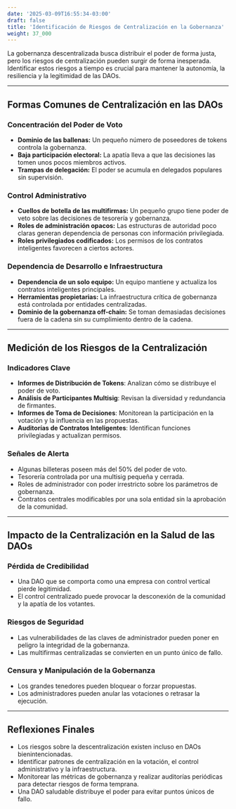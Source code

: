 ```yaml
---
date: '2025-03-09T16:55:34-03:00'
draft: false
title: 'Identificación de Riesgos de Centralización en la Gobernanza'
weight: 37_000
---
```


La gobernanza descentralizada busca distribuir el poder de forma justa, pero los riesgos de centralización pueden surgir de forma inesperada. Identificar estos riesgos a tiempo es crucial para mantener la autonomía, la resiliencia y la legitimidad de las DAOs.

---

## **Formas Comunes de Centralización en las DAOs**

### **Concentración del Poder de Voto**
- **Dominio de las ballenas:** Un pequeño número de poseedores de tokens controla la gobernanza.
- **Baja participación electoral:** La apatía lleva a que las decisiones las tomen unos pocos miembros activos.
- **Trampas de delegación:** El poder se acumula en delegados populares sin supervisión.

### **Control Administrativo**
- **Cuellos de botella de las multifirmas:** Un pequeño grupo tiene poder de veto sobre las decisiones de tesorería y gobernanza.
- **Roles de administración opacos:** Las estructuras de autoridad poco claras generan dependencia de personas con información privilegiada.
- **Roles privilegiados codificados:** Los permisos de los contratos inteligentes favorecen a ciertos actores.

### **Dependencia de Desarrollo e Infraestructura**
- **Dependencia de un solo equipo:** Un equipo mantiene y actualiza los contratos inteligentes principales.
- **Herramientas propietarias:** La infraestructura crítica de gobernanza está controlada por entidades centralizadas.
- **Dominio de la gobernanza off-chain:** Se toman demasiadas decisiones fuera de la cadena sin su cumplimiento dentro de la cadena.

---

## **Medición de los Riesgos de la Centralización**

### **Indicadores Clave**
- **Informes de Distribución de Tokens**: Analizan cómo se distribuye el poder de voto.
- **Análisis de Participantes Multisig**: Revisan la diversidad y redundancia de firmantes.
- **Informes de Toma de Decisiones**: Monitorean la participación en la votación y la influencia en las propuestas.
- **Auditorías de Contratos Inteligentes**: Identifican funciones privilegiadas y actualizan permisos.

### **Señales de Alerta**
- Algunas billeteras poseen más del 50% del poder de voto.
- Tesorería controlada por una multisig pequeña y cerrada. 
- Roles de administrador con poder irrestricto sobre los parámetros de gobernanza.
- Contratos centrales modificables por una sola entidad sin la aprobación de la comunidad.

---

## **Impacto de la Centralización en la Salud de las DAOs**

### **Pérdida de Credibilidad**
- Una DAO que se comporta como una empresa con control vertical pierde legitimidad.
- El control centralizado puede provocar la desconexión de la comunidad y la apatía de los votantes.

### **Riesgos de Seguridad**
- Las vulnerabilidades de las claves de administrador pueden poner en peligro la integridad de la gobernanza.
- Las multifirmas centralizadas se convierten en un punto único de fallo.

### **Censura y Manipulación de la Gobernanza**
- Los grandes tenedores pueden bloquear o forzar propuestas.
- Los administradores pueden anular las votaciones o retrasar la ejecución.

---

## **Reflexiones Finales**
- Los riesgos sobre la descentralización existen incluso en DAOs bienintencionadas. 
- Identificar patrones de centralización en la votación, el control administrativo y la infraestructura.
- Monitorear las métricas de gobernanza y realizar auditorías periódicas para detectar riesgos de forma temprana.
- Una DAO saludable distribuye el poder para evitar puntos únicos de fallo.
